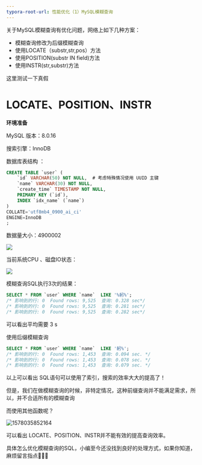 ```yaml
---
typora-root-url: 性能优化（1）MySQL模糊查询
---
```


关于MySQL模糊查询有优化问题，网络上如下几种方案：

* 模糊查询修改为后缀模糊查询
* 使用LOCATE（substr,str,pos）方法
* 使用POSITION(substr IN field)方法
* 使用INSTR(str,substr)方法

这里测试一下真假 



# LOCATE、POSITION、INSTR

**环境准备**

MySQL 版本：8.0.16

搜索引擎：InnoDB

数据库表结构 ：

```sql
CREATE TABLE `user` (
	`id` VARCHAR(50) NOT NULL,  # 考虑特殊情况使用 UUID 主键
	`name` VARCHAR(30) NOT NULL,
	`create_time` TIMESTAMP NOT NULL,
	PRIMARY KEY (`id`),
	INDEX `idx_name` (`name`)
)
COLLATE='utf8mb4_0900_ai_ci'
ENGINE=InnoDB
;
```

数据量大小：4900002

![](数据量大小.png)

当前系统CPU 、磁盘IO状态：

![](/1578033488870.png)



模糊查询SQL执行3次的结果：

```sql
SELECT * FROM `user` WHERE `name`  LIKE '%躬%';
/* 影响到的行: 0  Found rows: 9,525  查询: 0.328 sec*/
/* 影响到的行: 0  Found rows: 9,525  查询: 0.281 sec*/
/* 影响到的行: 0  Found rows: 9,525  查询: 0.282 sec*/
```

可以看出平均需要 3 s



使用后缀模糊查询

```sql
SELECT * FROM `user` WHERE `name`  LIKE '躬%';
/* 影响到的行: 0  Found rows: 1,453  查询: 0.094 sec. */
/* 影响到的行: 0  Found rows: 1,453  查询: 0.078 sec. */
/* 影响到的行: 0  Found rows: 1,453  查询: 0.079 sec. */
```

以上可以看出 SQL语句可以使用了索引，搜索的效率大大的提高了！

但是，我们在做模糊查询的时候，非特定情况，这种前缀查询并不能满足需求，所以，并不合适所有的模糊查询



而使用其他函数呢？

![1578035852164](1578035852164.png)



可以看出 LOCATE、POSITION、INSTR并不能有效的提高查询效率。



具体怎么优化模糊查询的SQL，小编至今还没找到良好的处理方式，如果你知道，麻烦留言指点:pray::pray::pray: